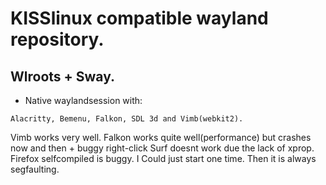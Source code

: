 # KISSlinux compatible wayland repository.

## Wlroots + Sway.

- Native waylandsession with:
```
Alacritty, Bemenu, Falkon, SDL 3d and Vimb(webkit2).
```

Vimb works very well.
Falkon works quite well(performance) but crashes now and then + buggy right-click
Surf doesnt work due the lack of xprop.
Firefox selfcompiled is buggy. I Could just start one time.
Then it is always segfaulting.

